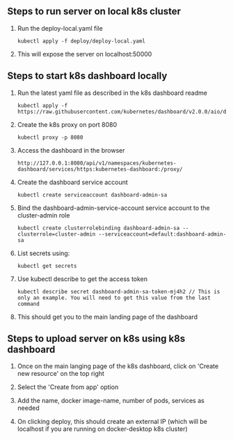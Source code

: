 ## Steps to run server on local k8s cluster

1. Run the deploy-local.yaml file
    ```
    kubectl apply -f deploy/deploy-local.yaml 
    ```

2. This will expose the server on localhost:50000

## Steps to start k8s dashboard locally

1. Run the latest yaml file as described in the k8s dashboard readme
    ```
    kubectl apply -f https://raw.githubusercontent.com/kubernetes/dashboard/v2.0.0/aio/deploy/recommended.yaml
    ```

2. Create the k8s proxy on port 8080
    ```
    kubectl proxy -p 8080
    ```

3. Access the dashboard in the browser
    ```
    http://127.0.0.1:8080/api/v1/namespaces/kubernetes-dashboard/services/https:kubernetes-dashboard:/proxy/
    ```

4. Create the dashboard service account
    ```
    kubectl create serviceaccount dashboard-admin-sa
    ```

5. Bind the dashboard-admin-service-account service account to the cluster-admin role
    ```
    kubectl create clusterrolebinding dashboard-admin-sa --clusterrole=cluster-admin --serviceaccount=default:dashboard-admin-sa
    ```

6. List secrets using:
    ```
    kubectl get secrets
    ```

7. Use kubectl describe to get the access token
    ```
    kubectl describe secret dashboard-admin-sa-token-mj4h2 // This is only an example. You will need to get this value from the last command
    ```

8. This should get you to the main landing page of the dashboard

## Steps to upload server on k8s using k8s dashboard

1. Once on the main langing page of the k8s dashboard, click on 'Create new resource' on the top right

2. Select the 'Create from app' option

3. Add the name, docker image-name, number of pods, services as needed

4. On clicking deploy, this should create an external IP (which will be localhost if you are running on docker-desktop k8s cluster)

